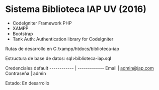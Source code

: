 # Sistema Biblioteca IAP UV (2016)

- CodeIgniter Framework PHP
- XAMPP
- Bootstrap
- Tank Auth: Authentication library for CodeIgniter

Rutas de desarrollo en C:/xampp/htdocs/biblioteca-iap

Estructura de base de datos: sql>biblioteca-iap.sql

Credenciales default
------------ | -------------
Email | admin@iap.com
Contraseña | admin

Estado: En desarrollo
